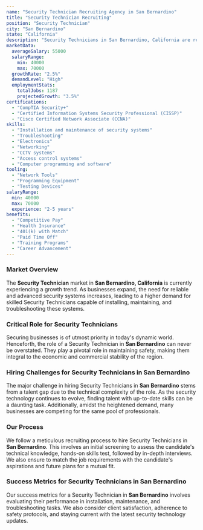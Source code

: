 ```yaml
---
name: "Security Technician Recruiting Agency in San Bernardino"
title: "Security Technician Recruiting"
position: "Security Technician"
city: "San Bernardino"
state: "California"
description: "Security Technicians in San Bernardino, California are responsible for the installation, maintenance, and repair of security systems including alarms, CCTV, and access control systems."
marketData:
  averageSalary: 55000
  salaryRange:
    min: 40000
    max: 70000
  growthRate: "2.5%"
  demandLevel: "High"
  employmentStats:
    totalJobs: 1187
    projectedGrowth: "3.5%"
certifications:
  - "CompTIA Security+"
  - "Certified Information Systems Security Professional (CISSP)"
  - "Cisco Certified Network Associate (CCNA)"
skills:
  - "Installation and maintenance of security systems"
  - "Troubleshooting"
  - "Electronics"
  - "Networking"
  - "CCTV systems"
  - "Access control systems"
  - "Computer programming and software"
tooling:
  - "Network Tools"
  - "Programming Equipment"
  - "Testing Devices"
salaryRange:
  min: 40000
  max: 70000
  experience: "2-5 years"
benefits:
  - "Competitive Pay"
  - "Health Insurance"
  - "401(k) with Match"
  - "Paid Time Off"
  - "Training Programs"
  - "Career Advancement"
---
```


### Market Overview
The **Security Technician** market in **San Bernardino, California** is currently experiencing a growth trend. As businesses expand, the need for reliable and advanced security systems increases, leading to a higher demand for skilled Security Technicians capable of installing, maintaining, and troubleshooting these systems.

### Critical Role for Security Technicians
Securing businesses is of utmost priority in today's dynamic world. Henceforth, the role of a Security Technician in **San Bernardino** can never be overstated. They play a pivotal role in maintaining safety, making them integral to the economic and commercial stability of the region.

### Hiring Challenges for Security Technicians in San Bernardino
The major challenge in hiring Security Technicians in **San Bernardino** stems from a talent gap due to the technical complexity of the role. As the security technology continues to evolve, finding talent with up-to-date skills can be a daunting task. Additionally, amidst the heightened demand, many businesses are competing for the same pool of professionals.

### Our Process
We follow a meticulous recruiting process to hire Security Technicians in **San Bernardino**. This involves an initial screening to assess the candidate's technical knowledge, hands-on skills test, followed by in-depth interviews. We also ensure to match the job requirements with the candidate's aspirations and future plans for a mutual fit.

### Success Metrics for Security Technicians in San Bernardino
Our success metrics for a Security Technician in **San Bernardino** involves evaluating their performance in installation, maintenance, and troubleshooting tasks. We also consider client satisfaction, adherence to safety protocols, and staying current with the latest security technology updates.